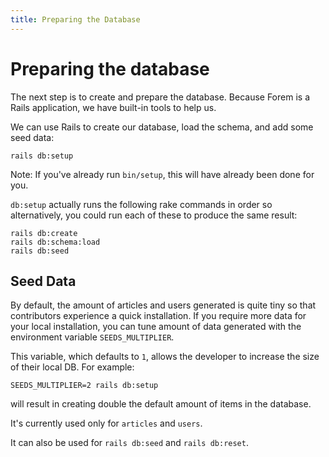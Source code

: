 ```yaml
---
title: Preparing the Database
---
```


# Preparing the database

The next step is to create and prepare the database. Because Forem is a Rails
application, we have built-in tools to help us.

We can use Rails to create our database, load the schema, and add some seed
data:

```shell
rails db:setup
```

Note: If you've already run `bin/setup`, this will have already been done for
you.

`db:setup` actually runs the following rake commands in order so alternatively,
you could run each of these to produce the same result:

```shell
rails db:create
rails db:schema:load
rails db:seed
```

## Seed Data

By default, the amount of articles and users generated is quite tiny so that
contributors experience a quick installation. If you require more data for your
local installation, you can tune amount of data generated with the environment
variable `SEEDS_MULTIPLIER`.

This variable, which defaults to `1`, allows the developer to increase the size
of their local DB. For example:

```shell
SEEDS_MULTIPLIER=2 rails db:setup
```

will result in creating double the default amount of items in the database.

It's currently used only for `articles` and `users`.

It can also be used for `rails db:seed` and `rails db:reset`.
